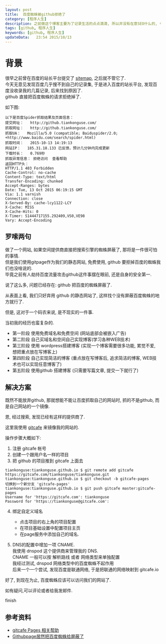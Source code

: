 ```yaml
---  
layout: post
title:  百度蜘蛛被github拒绝了
category: [程序人生]
description: 之前做这个博客主要为了记录生活的点点滴滴, 所以并没有在意SEO什么的, 今天发现百度蜘蛛被github拒绝了
tags: [github, 程序人生]
keywords: [github, 程序人生]
updateData:   23:54 2015/10/13
---
```



# 背景

很早之前曾在百度的站长平台提交了 [sitemap](http://github.tiankonguse.com/sitemap.txt), 之后就不管它了.  
今天无意见发现百度几乎搜不到自己的记录集, 于是进入百度的站长平台, 发现百度没收录我的几篇记录, 后来找到原因了.  
github 直接把百度蜘蛛的请求拒绝掉了.  

如下图:  

```
以下是百度Spider抓取结果及页面信息：
提交网址：	http://github.tiankonguse.com/
抓取网址：	http://github.tiankonguse.com/
抓取UA：	Mozilla/5.0 (compatible; Baiduspider/2.0; +http://www.baidu.com/search/spider.html)
抓取时间：	2015-10-13 14:19:13
网站IP：	185.31.18.133 已反馈，预计几分钟内完成更新
下载时长：	0.769秒
抓取异常信息：	拒绝访问  查看帮助 
返回HTTP头：
HTTP/1.1 403 Forbidden
Cache-Control: no-cache
Content-Type: text/html
Transfer-Encoding: chunked
Accept-Ranges: bytes
Date: Tue, 13 Oct 2015 06:19:15 GMT
Via: 1.1 varnish
Connection: close
X-Served-By: cache-lcy1122-LCY
X-Cache: MISS
X-Cache-Hits: 0
X-Timer: S1444717155.292409,VS0,VE98
Vary: Accept-Encoding
```

## 罗嗦两句  

做了一个网站, 如果空间提供商直接把搜索引擎的蜘蛛屏蔽了, 那将是一件很可怕的事情.  
但是我们使用gitpage作为我们的静态网站, 免费使用, github 要拒掉百度的蜘蛛我们也没啥说的.  
毕竟之前有人劫持百度流量攻击github这件事摆在眼前, 还是自身的安全第一.  

说了这么多, 问题已经存在: github 把百度的蜘蛛屏蔽了.  

从表面上看, 我们只好弃用 github 的静态网站了, 这样找个没有屏蔽百度蜘蛛的地方就行了.  

但是, 这对于一个码农来说, 是不现实的一件事.  

当初我的经历也蛮复杂的.  

* 第一阶段 使用免费域名和免费空间 (网站底部会被嵌入广告)
* 第二阶段 自己买域名和空间自己实现博客(学习各种WEB技术)
* 第三阶段 使用 wordpress搭建博客 (实现一个博客需要很多功能, 累觉不爱, 想把重点放在写博客上)
* 第四阶段 自己实现简洁的博客 (重点放在写博客后, 追求简洁的博客, WEB技术也可以实现任意博客了)
* 第五阶段 使用github 搭建博客 (只需要写篇文章, 提交一下就行了)


## 解决方案

既然不能放弃github, 那就想能不能让百度抓取自己的网站时, 抓的不是github, 而是自己网站的一个镜像.  

恩, 经过搜索, 发现已经有这样的提供商了.  

这里我使用 [gitcafe](https://gitcafe.com) 来镜像我的网站的.  


操作步骤大概如下:  


1. 注册 gitcafe 帐号
2. 创建一个跟用户名一样的项目
3. 把 github 的项目推到 gitcafe 上面去

```
tiankonguse:tiankonguse.github.io $ git remote add gitcafe https://gitcafe.com/tiankonguse/tiankonguse.git
tiankonguse:tiankonguse.github.io $ git checkout -b gitcafe-pages
切换到一个新分支 'gitcafe-pages'
tiankonguse:tiankonguse.github.io $ git push gitcafe master:gitcafe-pages
Username for 'https://gitcafe.com': tiankonguse
Password for 'https://tiankonguse@gitcafe.com': 
```

4. 绑定自定义域名
   * 点击项目的右上角的项目配置
   * 在项目基础设置中配置项目主页
   * 在page服务中添加自己的域名.


5. DNS的配置中增加一项 CNAME.  
   我使用 dnspod 这个提供商来管理我的 DNS.  
   CNAME 一般可以按 解析路线 或者 网络类型来单独配置  
   我经过测试, dnspod 网络类型中的百度蜘蛛不起作用  
   后来一个一个尝试, 发现百度是联通网络, 于是把联通的网络映射到 gitcafe.io
   

好了, 到现在为止, 百度蜘蛛应该可以访问我们的网站了.  

如有疑问,可以评论或者给我发邮件.  

finish  


## 参考资料


* [gitcafe Pages 相关帮助](https://gitcafe.com/GitCafe/Help/wiki/Pages-%E7%9B%B8%E5%85%B3%E5%B8%AE%E5%8A%A9#wiki)
* [Githubpage居然把百度蜘蛛给屏蔽了](http://www.zhaoxiaodan.com/%E5%85%B6%E4%BB%96/GithubPage%E5%B1%85%E7%84%B6%E6%8A%8A%E7%99%BE%E5%BA%A6%E8%9C%98%E8%9B%9B%E7%BB%99%E5%B1%8F%E8%94%BD%E4%BA%86.html)



